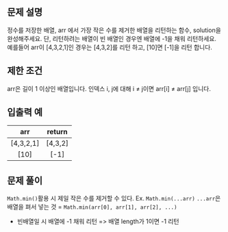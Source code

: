 ## 문제 설명

정수를 저장한 배열, arr 에서 가장 작은 수를 제거한 배열을 리턴하는 함수, solution을 완성해주세요. 단, 리턴하려는 배열이 빈 배열인 경우엔 배열에 -1을 채워 리턴하세요. 예를들어 arr이 [4,3,2,1]인 경우는 [4,3,2]를 리턴 하고, [10]면 [-1]을 리턴 합니다.

## 제한 조건

arr은 길이 1 이상인 배열입니다.
인덱스 i, j에 대해 i ≠ j이면 arr[i] ≠ arr[j] 입니다.

## 입출력 예

|    arr    | return  |
| :-------: | :-----: |
| [4,3,2,1] | [4,3,2] |
|   [10]    |  [-1]   |

## 문제 풀이

<!-- - 정수를 저장한 배열 arr / 가장 작은 수 x 제거한 removeSmArr 리턴
  => 오름차순 정렬 -> 첫번째 인덱스 값 제거 XXX -->

`Math.min()`활용 시 제일 작은 수를 제거할 수 있다.
Ex. `Math.min(...arr)`
`...arr`은 배열을 펴서 넣는 것 = `Math.min(arr[0], arr[1], arr[2], ...)`

- 빈배열일 시 배열에 -1 채워 리턴
  => 배열 length가 1이면 -1 리턴
